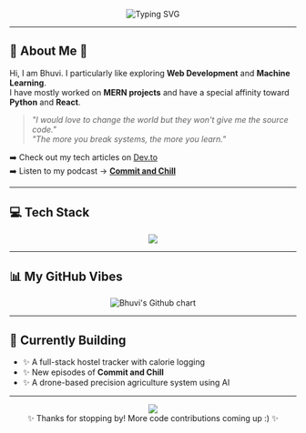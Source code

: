 <p align="center">
  <img src="https://readme-typing-svg.herokuapp.com?font=Fira+Code&size=24&pause=1000&color=F75C7E&center=true&vCenter=true&width=550&lines=Heyyy+I'm+Bhuvi+%F0%9F%91%8B;Full+Stack+Developer;ML+Enthusiast+%7C+Writer+%7C+Designer" alt="Typing SVG" />
</p>

---

## 🌸 About Me 🌸

Hi, I am Bhuvi. I particularly like exploring **Web Development** and **Machine Learning**.  
I have mostly worked on **MERN projects** and have a special affinity toward **Python** and **React**.

> _"I would love to change the world but they won't give me the source code."_  
> _"The more you break systems, the more you learn."_

➡️ Check out my tech articles on [Dev.to](https://dev.to/bhuvi_d)  
➡️ Listen to my podcast → [**Commit and Chill**](https://open.spotify.com/show/4ftrwHcbe0aUMO4Wri8GJB?si=nD_GQVDhRP-kpcODDThE2Q )

---

## 💻 Tech Stack

<p align="center">
  <img src="https://skillicons.dev/icons?i=react,nextjs,nodejs,express,mongodb,python,java" />
</p>

---

## 📊 My GitHub Vibes

<p align="center">
  <img src="https://ghchart.rshah.org/fb52c0/bhuvi-d" alt="Bhuvi's Github chart" />
</p>

---

## 🧠 Currently Building

- ✨ A full-stack hostel tracker with calorie logging  
- ✨ New episodes of **Commit and Chill**  
- ✨ A drone-based precision agriculture system using AI

---

<p align="center">
  <img src="https://capsule-render.vercel.app/api?type=waving&color=FF69B4&height=100&section=footer"/>
  <br />
  ✨ Thanks for stopping by! More code contributions coming up :) ✨
</p>

